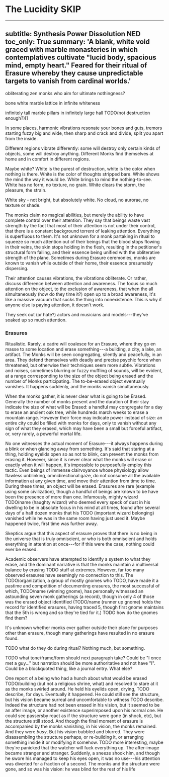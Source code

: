 # The Lucidity SKIP

---
subtitle: Synthesis Power Dissolution NED
toc_only: True
summary: 'A blank, white void graced with marble monasteries in which contemplatives cultivate "lucid body, spacious mind, empty heart." Feared for their ritual of Erasure whereby they cause unpredictable targets to vanish from cardinal worlds.'
---

<!--
    - shakuhachi music? e.g. https://www.youtube.com/watch?v=miUKO5g0ONk
    - something about an attention snap, like the transition i have from focusing on breathing to "let you mind be free" (and be thoughtless), that. these guys with their crazy power of attention that can wreak havoc, they seem to "envelop" the thing in their attention, and when they all simultaneously stop thinking, the thing stops existing. it's like things exist only by virtue of attention being paid to it, and the strength (in individual and in numbers) of their attention swamps the attention of bystanders, such that when they stop, it's like the thing stops existing.
        - Many things have been proposed to explain the variance of numbers of monks present for a disappearance. The most obvious was "size", but TODO/metaphysists find this an arbitrary quality, and a handful of examples, such as a lone monk sighted on a rowboat off an uninhabited island disappearing an entire coral reef, give the lie to this, unless some monks are far more "powerful" than others. Another proposal is "importance", although this is hard to measure, and what is the "importance" of TODO. The best candidate is "attention" from which a plausible theory of a mechanism has been generated, and indeed the only known successful defense against a disappearance attempt, along with the only known apparent delay (but failed defense).
        - TODO (how to merge this with the sight thing and the kid)
        - TODO (maybe explain "attention" after the anecdotes)
        - TODO (relative amounts of attention relative to intelligence/consciousness)
        - TODO (only successful defense, about 20 monks, about a thousand sit-in visitors drishti-ing on the to-be-dissapeared thing, maybe number of monks grew and number (and training) of defenders grew, was this HUGE thing, and the monks gave up. TODO (BUT WAIT this violates the thing where you never know what's going to be disappeared, maybe it was some isolated circumstance so it was obvious, but does this violate coolness of "never can be guessed?"))
    - TODO erasure? slating? like blank slate
    - something about art using unconscious control? but destruction art? see thing from kris (and can i name it after her or something. or ask her for something that'll be part of it)
        - ~"express unconscious mind directly through art, unmediated expression, uncover metaphysical truths by relinquishing conscious control"~
        - what is destruction art?

Maybe the ritualistic culture ("lucid body, spacious mind, empyt heart") I've written about elsewhere, or that could be a different one.

Jordan Peterson quote about what you (choose to) pay attention to determines everything you experience

-->

obliterating zen monks who aim for ultimate nothingness?

bone white marble lattice in infinite whiteness

infinitely tall marble pillars in infinitely large hall TODO(not destruction enough?)[]

In some places, harmonic vibrations resonate your bones and guts, tremors starting fuzzy big and wide, then sharp and crack and divide, split you apart from the inside.

Different regions vibrate differently: some will destroy only certain kinds of objects, some will destroy anything. Different Monks find themselves at home and in comfort in different regions.

Maybe white? White is the purest of destruction, white is the color when nothing is there. White is the color of thoughts stripped bare. White shows the mind the way it would be. White brings to mind the nothing-to-see. White has no form, no texture, no grain. White clears the storm, the pleasure, the strain.

White sky - not bright, but absolutely white. No cloud, no aurorae, no texture or shade.

The monks claim no magical abilities, but merely the ability to have complete control over their attention. They say that beings waste vast strength by the fact that most of their attention is not under their control, that there is a constant background torrent of leaking attention. Everything is superfluous to them. It's not unknown for a monk partaking in ritual to squeeze so much attention out of their beings that the blood stops flowing in their veins, the skin stops holding in the flesh, resulting in the petitioner's structural form failing, and their essence being unified with the obliterative strength of the plane. Sometimes during Erasure ceremonies, monks are known to vanish while outside of their home, their essence presumably dispersing.

Their attention causes vibrations, the vibrations obliterate. Or rather, discuss difference between attention and awareness. The focus so much attention on the object, to the exclusion of awareness, that when the all simultaneously (how do they time it?) open up to a broad awareness, it's like a massive vacuum that sucks the thing into nonexistence. This is why if anyone else is paying attention, it doesn't work.

They seek out (or hate?) actors and musicians and models---they've soaked up so much attention.


### Erasures

Ritualistic. Rarely, a cadre will coalesce for an Erasure, where they go en masse to some location and erase something---a building, a city, a lake, an artifact. The Monks will be seen congregating, silently and peacefully, in an area. They defend themselves with deadly and precise psychic force when threatened, but otherwise their techniques seem more subtle. Vibrations and noises, sometimes blurring or fuzzy muffling of sounds, will be evident, at a range corresponding to the size of the object being erased and the number of Monks participating. The to-be-erased object eventually vanishes. It happens suddenly, and the monks vanish simultaneously.

When the monks gather, it is never clear what is going to be Erased. Generally the number of monks present and the duration of their stay indicate the size of what will be Erased: a handful may congregate for a day to erase an ancient oak tree, while hundreds march weeks to erase a mountain range. However their force may indicate power instead of size: an entire city could be filled with monks for days, only to vanish without any sign of what they erased, which may have been a small but forceful artifact, or, very rarely, a powerful mortal life.

No one witnesses the actual moment of Erasure---it always happens during a blink or when glancing away from something. It's said that staring at a thing, holding eyelids open so as not to blink, can prevent the monks from erasing it. However, since it is never clear what the monks will erase or exactly when it will happen, it's impossible to purposefully employ this tactic. Even beings of immense clairvoyance whose physiology allow flawless unblinking, omnidirectional gaze, do not consume all the available information at any given time, and move their attention from time to time. During these times, an object will be erased. Erasures are rare (example using some civilization), though a handful of beings are known to be have been the presence of more than one. Infamously, mighty wizard TODO/name (haughty wizard) who deemed every speck of dust in his dwelling to be in absolute focus in his mind at all times, found after several days of a half dozen monks that his TODO (important wizard belonging) vanished while he was in the same room having just used it. Maybe happened twice, first time was further away.

Skeptics argue that this aspect of erasure proves that there is no being in the universe that is truly omniscient, or who is both omniscient and holds everything in attention at once---for if this were the case, nothing could ever be erased.

Academic observers have attempted to identify a system to what they erase, and the dominant narrative is that the monks maintain a multiversal balance by erasing TODO stuff at extremes. However, far too many observed erasures have seemingly no connection to this. The TODO/organization, a group of mostly gnomes who TODO, have made it a pastime and competition of documenting erasures, the most successful of which, TODO/name (winning gnome), has personally witnessed an astounding seven monk gatherings (a record), though in only 4 of those was the erased object identified (TODO/name (runner up gnome) holds the record for identified erasures, having traced 5, though first gnome maintains that the 5th is wrong and so they're tied for it.) TODO how do the gnomes find them?

It's unknown whether monks ever gather outside their plane for purposes other than erasure, though many gatherings have resulted in no erasure found.

TODO what do they do during ritual? Nothing much, but something.

TODO what tone/frame/form should next paragraph take? Could be "I once met a guy..." but narration should be more authoritative and not have "I". Could be a blockquoted thing, like a journal entry. What else?

One report of a being who had a hunch about what would be erased TODO/building (but not a religious shrine, what) and resolved to stare at it as the monks swirled around. He held his eyelids open, drying, TODO describe, for days. Eventually it happened. He could still see the structure, but his vision became surreal and uncomfortable to witness TODO describe. Indeed the structure had not been erased in his vision, but it seemed to be an after image, or another existence superimposed upon his normal one. He could see passersby react as if the structure were gone (in shock, etc), but the structure still stood. And though the final moment of erasure is accompanied by the monks vanishing, in his vision, the monks remained. And they were *busy*. But his vision bubbled and blurred. They were disassembling the structure perhaps, or re-building it, or arranging something inside it or modifying it somehow. TODO more interesting, maybe they're panicked that the watcher will fuck everything up. The after-image became stranger and stranger. Suddenly, a sneeze shook him, and though he swore his managed to keep his eyes open, it was no use---his attention was diverted for a fraction of a second. The monks and the structure were gone, and so was his vision: he was blind for the rest of his life
